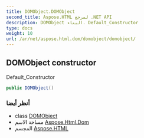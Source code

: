 ```yaml
---
title: DOMObject.DOMObject
second_title: Aspose.HTML لمرجع .NET API
description: DOMObject البناء. Default_Constructor
type: docs
weight: 10
url: /ar/net/aspose.html.dom/domobject/domobject/
---
```

## DOMObject constructor

Default_Constructor

```csharp
public DOMObject()
```

### أنظر أيضا

* class [DOMObject](../)
* مساحة الاسم [Aspose.Html.Dom](../../domobject/)
* المجسم [Aspose.HTML](../../../)



